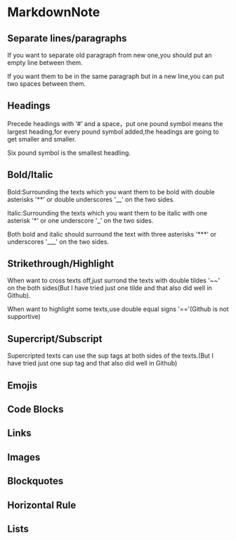 # MarkdownNote

## Separate lines/paragraphs

If you want to separate old paragraph from new one,you should put an empty line between them.  

If you want them to be in the same paragraph but in a new line,you can put two spaces between them.

## Headings

Precede headings with ‘#’ and a space，put one pound symbol means the largest heading,for every pound symbol added,the headings are going to get smaller and smaller.

Six pound symbol is the smallest headling.

## Bold/Italic

Bold:Surrounding the texts which you want them to be bold with double asterisks '**' or double underscores '__' on the two sides.

Italic:Surrounding the texts which you want them to be italic with one asterisk '*' or one underscore '_' on the two sides.

Both bold and italic should surround the text with three asterisks '***' or underscores '___' on the two sides.

## Strikethrough/Highlight

When want to cross texts off,just surrond the texts with double tildes '~~' on the both sides(But I have tried just one tilde and that also did well in Github).

When want to highlight some texts,use double equal signs '=='(Github is not supportive)

## Supercript/Subscript

Supercripted texts can use the sup tags at both sides of the texts.(But I have tried just one sup tag and that also did well in Github)

## Emojis

## Code Blocks

## Links

## Images

## Blockquotes

## Horizontal Rule

## Lists
